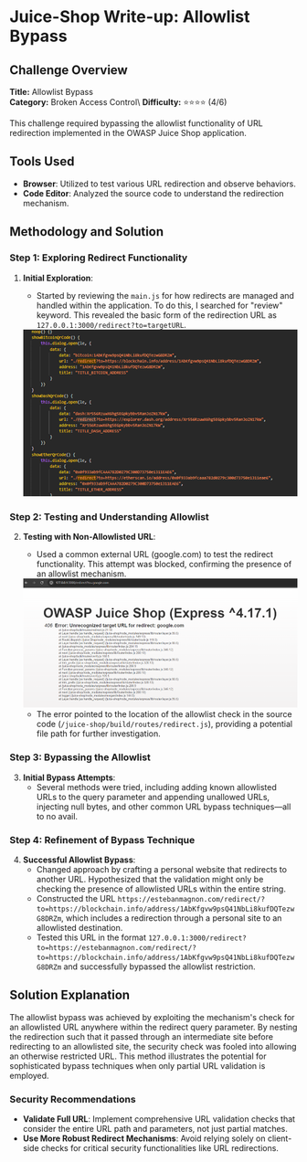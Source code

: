 # Juice-Shop Write-up: Allowlist Bypass

## Challenge Overview

**Title:** Allowlist Bypass\
**Category:** Broken Access Control\ 
**Difficulty:** ⭐⭐⭐⭐ (4/6)

This challenge required bypassing the allowlist functionality of URL redirection implemented in the OWASP Juice Shop application.

## Tools Used

- **Browser**: Utilized to test various URL redirection and observe behaviors.
- **Code Editor**: Analyzed the source code to understand the redirection mechanism.

## Methodology and Solution

### Step 1: Exploring Redirect Functionality

1. **Initial Exploration**:
   - Started by reviewing the `main.js` for how redirects are managed and handled within the application. To do this, I searched for "review" keyword. This revealed the basic form of the redirection URL as `127.0.0.1:3000/redirect?to=targetURL`.
   
   <img src="../assets/difficulty4/allowlist_bypass_1.png" alt="redirect example" width="500px">

### Step 2: Testing and Understanding Allowlist

2. **Testing with Non-Allowlisted URL**:
   - Used a common external URL (google.com) to test the redirect functionality. This attempt was blocked, confirming the presence of an allowlist mechanism.

   <img src="../assets/difficulty4/allowlist_bypass_2.png" alt="not allowed to redirect error" width="500px">

   - The error pointed to the location of the allowlist check in the source code (`/juice-shop/build/routes/redirect.js`), providing a potential file path for further investigation.

### Step 3: Bypassing the Allowlist

3. **Initial Bypass Attempts**:
   - Several methods were tried, including adding known allowlisted URLs to the query parameter and appending unallowed URLs, injecting null bytes, and other common URL bypass techniques—all to no avail.

### Step 4: Refinement of Bypass Technique

4. **Successful Allowlist Bypass**:
   - Changed approach by crafting a personal website that redirects to another URL. Hypothesized that the validation might only be checking the presence of allowlisted URLs within the entire string.
   - Constructed the URL `https://estebanmagnon.com/redirect/?to=https://blockchain.info/address/1AbKfgvw9psQ41NbLi8kufDQTezwG8DRZm`, which includes a redirection through a personal site to an allowlisted destination.
   - Tested this URL in the format `127.0.0.1:3000/redirect?to=https://estebanmagnon.com/redirect/?to=https://blockchain.info/address/1AbKfgvw9psQ41NbLi8kufDQTezwG8DRZm` and successfully bypassed the allowlist restriction.

## Solution Explanation

The allowlist bypass was achieved by exploiting the mechanism's check for an allowlisted URL anywhere within the redirect query parameter. By nesting the redirection such that it passed through an intermediate site before redirecting to an allowlisted site, the security check was fooled into allowing an otherwise restricted URL. This method illustrates the potential for sophisticated bypass techniques when only partial URL validation is employed.

### Security Recommendations

- **Validate Full URL**: Implement comprehensive URL validation checks that consider the entire URL path and parameters, not just partial matches.
- **Use More Robust Redirect Mechanisms**: Avoid relying solely on client-side checks for critical security functionalities like URL redirections.
